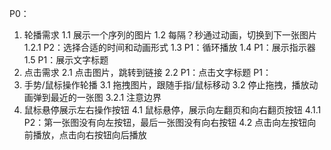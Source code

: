 P0：
1. 轮播需求
	1.1 展示一个序列的图片
  1.2 每隔？秒通过动画，切换到下一张图片
  	1.2.1 P2：选择合适的时间和动画形式
  1.3 P1：循环播放
  1.4 P1：展示指示器
  1.5 P1：展示文字标题
2. 点击需求
	2.1 点击图片，跳转到链接
  2.2 P1：点击文字标题
P1：
3. 手势/鼠标操作轮播
	3.1 拖拽图片，跟随手指/鼠标移动
  3.2 停止拖拽，播放动画弹到最近的一张图
  	3.2.1 注意边界
4. 鼠标悬停展示左右操作按钮
	4.1 鼠标悬停，展示向左翻页和向右翻页按钮
  	4.1.1 P2：第一张图没有向左按钮，最后一张图没有向右按钮
  4.2 点击向左按钮向前播放，点击向右按钮向后播放
